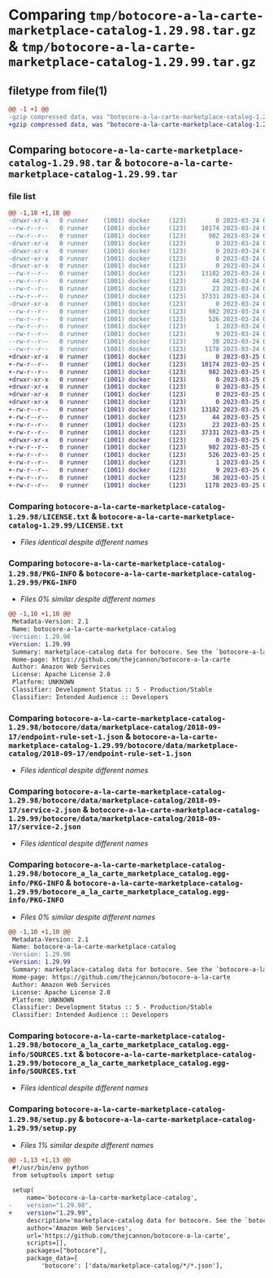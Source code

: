 # Comparing `tmp/botocore-a-la-carte-marketplace-catalog-1.29.98.tar.gz` & `tmp/botocore-a-la-carte-marketplace-catalog-1.29.99.tar.gz`

## filetype from file(1)

```diff
@@ -1 +1 @@
-gzip compressed data, was "botocore-a-la-carte-marketplace-catalog-1.29.98.tar", last modified: Fri Mar 24 01:24:32 2023, max compression
+gzip compressed data, was "botocore-a-la-carte-marketplace-catalog-1.29.99.tar", last modified: Sat Mar 25 01:22:58 2023, max compression
```

## Comparing `botocore-a-la-carte-marketplace-catalog-1.29.98.tar` & `botocore-a-la-carte-marketplace-catalog-1.29.99.tar`

### file list

```diff
@@ -1,18 +1,18 @@
-drwxr-xr-x   0 runner    (1001) docker     (123)        0 2023-03-24 01:24:32.806073 botocore-a-la-carte-marketplace-catalog-1.29.98/
--rw-r--r--   0 runner    (1001) docker     (123)    10174 2023-03-24 01:24:32.000000 botocore-a-la-carte-marketplace-catalog-1.29.98/LICENSE.txt
--rw-r--r--   0 runner    (1001) docker     (123)      982 2023-03-24 01:24:32.806073 botocore-a-la-carte-marketplace-catalog-1.29.98/PKG-INFO
-drwxr-xr-x   0 runner    (1001) docker     (123)        0 2023-03-24 01:24:32.806073 botocore-a-la-carte-marketplace-catalog-1.29.98/botocore/
-drwxr-xr-x   0 runner    (1001) docker     (123)        0 2023-03-24 01:24:32.806073 botocore-a-la-carte-marketplace-catalog-1.29.98/botocore/data/
-drwxr-xr-x   0 runner    (1001) docker     (123)        0 2023-03-24 01:24:32.806073 botocore-a-la-carte-marketplace-catalog-1.29.98/botocore/data/marketplace-catalog/
-drwxr-xr-x   0 runner    (1001) docker     (123)        0 2023-03-24 01:24:32.806073 botocore-a-la-carte-marketplace-catalog-1.29.98/botocore/data/marketplace-catalog/2018-09-17/
--rw-r--r--   0 runner    (1001) docker     (123)    13182 2023-03-24 01:23:57.000000 botocore-a-la-carte-marketplace-catalog-1.29.98/botocore/data/marketplace-catalog/2018-09-17/endpoint-rule-set-1.json
--rw-r--r--   0 runner    (1001) docker     (123)       44 2023-03-24 01:23:57.000000 botocore-a-la-carte-marketplace-catalog-1.29.98/botocore/data/marketplace-catalog/2018-09-17/examples-1.json
--rw-r--r--   0 runner    (1001) docker     (123)       23 2023-03-24 01:23:57.000000 botocore-a-la-carte-marketplace-catalog-1.29.98/botocore/data/marketplace-catalog/2018-09-17/paginators-1.json
--rw-r--r--   0 runner    (1001) docker     (123)    37331 2023-03-24 01:23:57.000000 botocore-a-la-carte-marketplace-catalog-1.29.98/botocore/data/marketplace-catalog/2018-09-17/service-2.json
-drwxr-xr-x   0 runner    (1001) docker     (123)        0 2023-03-24 01:24:32.806073 botocore-a-la-carte-marketplace-catalog-1.29.98/botocore_a_la_carte_marketplace_catalog.egg-info/
--rw-r--r--   0 runner    (1001) docker     (123)      982 2023-03-24 01:24:32.000000 botocore-a-la-carte-marketplace-catalog-1.29.98/botocore_a_la_carte_marketplace_catalog.egg-info/PKG-INFO
--rw-r--r--   0 runner    (1001) docker     (123)      526 2023-03-24 01:24:32.000000 botocore-a-la-carte-marketplace-catalog-1.29.98/botocore_a_la_carte_marketplace_catalog.egg-info/SOURCES.txt
--rw-r--r--   0 runner    (1001) docker     (123)        1 2023-03-24 01:24:32.000000 botocore-a-la-carte-marketplace-catalog-1.29.98/botocore_a_la_carte_marketplace_catalog.egg-info/dependency_links.txt
--rw-r--r--   0 runner    (1001) docker     (123)        9 2023-03-24 01:24:32.000000 botocore-a-la-carte-marketplace-catalog-1.29.98/botocore_a_la_carte_marketplace_catalog.egg-info/top_level.txt
--rw-r--r--   0 runner    (1001) docker     (123)       38 2023-03-24 01:24:32.806073 botocore-a-la-carte-marketplace-catalog-1.29.98/setup.cfg
--rw-r--r--   0 runner    (1001) docker     (123)     1178 2023-03-24 01:24:32.000000 botocore-a-la-carte-marketplace-catalog-1.29.98/setup.py
+drwxr-xr-x   0 runner    (1001) docker     (123)        0 2023-03-25 01:22:58.628495 botocore-a-la-carte-marketplace-catalog-1.29.99/
+-rw-r--r--   0 runner    (1001) docker     (123)    10174 2023-03-25 01:22:58.000000 botocore-a-la-carte-marketplace-catalog-1.29.99/LICENSE.txt
+-rw-r--r--   0 runner    (1001) docker     (123)      982 2023-03-25 01:22:58.628495 botocore-a-la-carte-marketplace-catalog-1.29.99/PKG-INFO
+drwxr-xr-x   0 runner    (1001) docker     (123)        0 2023-03-25 01:22:58.628495 botocore-a-la-carte-marketplace-catalog-1.29.99/botocore/
+drwxr-xr-x   0 runner    (1001) docker     (123)        0 2023-03-25 01:22:58.628495 botocore-a-la-carte-marketplace-catalog-1.29.99/botocore/data/
+drwxr-xr-x   0 runner    (1001) docker     (123)        0 2023-03-25 01:22:58.628495 botocore-a-la-carte-marketplace-catalog-1.29.99/botocore/data/marketplace-catalog/
+drwxr-xr-x   0 runner    (1001) docker     (123)        0 2023-03-25 01:22:58.628495 botocore-a-la-carte-marketplace-catalog-1.29.99/botocore/data/marketplace-catalog/2018-09-17/
+-rw-r--r--   0 runner    (1001) docker     (123)    13182 2023-03-25 01:22:12.000000 botocore-a-la-carte-marketplace-catalog-1.29.99/botocore/data/marketplace-catalog/2018-09-17/endpoint-rule-set-1.json
+-rw-r--r--   0 runner    (1001) docker     (123)       44 2023-03-25 01:22:12.000000 botocore-a-la-carte-marketplace-catalog-1.29.99/botocore/data/marketplace-catalog/2018-09-17/examples-1.json
+-rw-r--r--   0 runner    (1001) docker     (123)       23 2023-03-25 01:22:12.000000 botocore-a-la-carte-marketplace-catalog-1.29.99/botocore/data/marketplace-catalog/2018-09-17/paginators-1.json
+-rw-r--r--   0 runner    (1001) docker     (123)    37331 2023-03-25 01:22:12.000000 botocore-a-la-carte-marketplace-catalog-1.29.99/botocore/data/marketplace-catalog/2018-09-17/service-2.json
+drwxr-xr-x   0 runner    (1001) docker     (123)        0 2023-03-25 01:22:58.628495 botocore-a-la-carte-marketplace-catalog-1.29.99/botocore_a_la_carte_marketplace_catalog.egg-info/
+-rw-r--r--   0 runner    (1001) docker     (123)      982 2023-03-25 01:22:58.000000 botocore-a-la-carte-marketplace-catalog-1.29.99/botocore_a_la_carte_marketplace_catalog.egg-info/PKG-INFO
+-rw-r--r--   0 runner    (1001) docker     (123)      526 2023-03-25 01:22:58.000000 botocore-a-la-carte-marketplace-catalog-1.29.99/botocore_a_la_carte_marketplace_catalog.egg-info/SOURCES.txt
+-rw-r--r--   0 runner    (1001) docker     (123)        1 2023-03-25 01:22:58.000000 botocore-a-la-carte-marketplace-catalog-1.29.99/botocore_a_la_carte_marketplace_catalog.egg-info/dependency_links.txt
+-rw-r--r--   0 runner    (1001) docker     (123)        9 2023-03-25 01:22:58.000000 botocore-a-la-carte-marketplace-catalog-1.29.99/botocore_a_la_carte_marketplace_catalog.egg-info/top_level.txt
+-rw-r--r--   0 runner    (1001) docker     (123)       38 2023-03-25 01:22:58.628495 botocore-a-la-carte-marketplace-catalog-1.29.99/setup.cfg
+-rw-r--r--   0 runner    (1001) docker     (123)     1178 2023-03-25 01:22:58.000000 botocore-a-la-carte-marketplace-catalog-1.29.99/setup.py
```

### Comparing `botocore-a-la-carte-marketplace-catalog-1.29.98/LICENSE.txt` & `botocore-a-la-carte-marketplace-catalog-1.29.99/LICENSE.txt`

 * *Files identical despite different names*

### Comparing `botocore-a-la-carte-marketplace-catalog-1.29.98/PKG-INFO` & `botocore-a-la-carte-marketplace-catalog-1.29.99/PKG-INFO`

 * *Files 0% similar despite different names*

```diff
@@ -1,10 +1,10 @@
 Metadata-Version: 2.1
 Name: botocore-a-la-carte-marketplace-catalog
-Version: 1.29.98
+Version: 1.29.99
 Summary: marketplace-catalog data for botocore. See the `botocore-a-la-carte` package for more info.
 Home-page: https://github.com/thejcannon/botocore-a-la-carte
 Author: Amazon Web Services
 License: Apache License 2.0
 Platform: UNKNOWN
 Classifier: Development Status :: 5 - Production/Stable
 Classifier: Intended Audience :: Developers
```

### Comparing `botocore-a-la-carte-marketplace-catalog-1.29.98/botocore/data/marketplace-catalog/2018-09-17/endpoint-rule-set-1.json` & `botocore-a-la-carte-marketplace-catalog-1.29.99/botocore/data/marketplace-catalog/2018-09-17/endpoint-rule-set-1.json`

 * *Files identical despite different names*

### Comparing `botocore-a-la-carte-marketplace-catalog-1.29.98/botocore/data/marketplace-catalog/2018-09-17/service-2.json` & `botocore-a-la-carte-marketplace-catalog-1.29.99/botocore/data/marketplace-catalog/2018-09-17/service-2.json`

 * *Files identical despite different names*

### Comparing `botocore-a-la-carte-marketplace-catalog-1.29.98/botocore_a_la_carte_marketplace_catalog.egg-info/PKG-INFO` & `botocore-a-la-carte-marketplace-catalog-1.29.99/botocore_a_la_carte_marketplace_catalog.egg-info/PKG-INFO`

 * *Files 0% similar despite different names*

```diff
@@ -1,10 +1,10 @@
 Metadata-Version: 2.1
 Name: botocore-a-la-carte-marketplace-catalog
-Version: 1.29.98
+Version: 1.29.99
 Summary: marketplace-catalog data for botocore. See the `botocore-a-la-carte` package for more info.
 Home-page: https://github.com/thejcannon/botocore-a-la-carte
 Author: Amazon Web Services
 License: Apache License 2.0
 Platform: UNKNOWN
 Classifier: Development Status :: 5 - Production/Stable
 Classifier: Intended Audience :: Developers
```

### Comparing `botocore-a-la-carte-marketplace-catalog-1.29.98/botocore_a_la_carte_marketplace_catalog.egg-info/SOURCES.txt` & `botocore-a-la-carte-marketplace-catalog-1.29.99/botocore_a_la_carte_marketplace_catalog.egg-info/SOURCES.txt`

 * *Files identical despite different names*

### Comparing `botocore-a-la-carte-marketplace-catalog-1.29.98/setup.py` & `botocore-a-la-carte-marketplace-catalog-1.29.99/setup.py`

 * *Files 1% similar despite different names*

```diff
@@ -1,13 +1,13 @@
 #!/usr/bin/env python
 from setuptools import setup
 
 setup(
     name='botocore-a-la-carte-marketplace-catalog',
-    version="1.29.98",
+    version="1.29.99",
     description='marketplace-catalog data for botocore. See the `botocore-a-la-carte` package for more info.',
     author='Amazon Web Services',
     url='https://github.com/thejcannon/botocore-a-la-carte',
     scripts=[],
     packages=["botocore"],
     package_data={
         'botocore': ['data/marketplace-catalog/*/*.json'],
```

